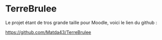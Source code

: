 # TerreBrulee

Le projet étant de tros grande taille pour Moodle, voici le lien du github : 

https://github.com/Matda43/TerreBrulee